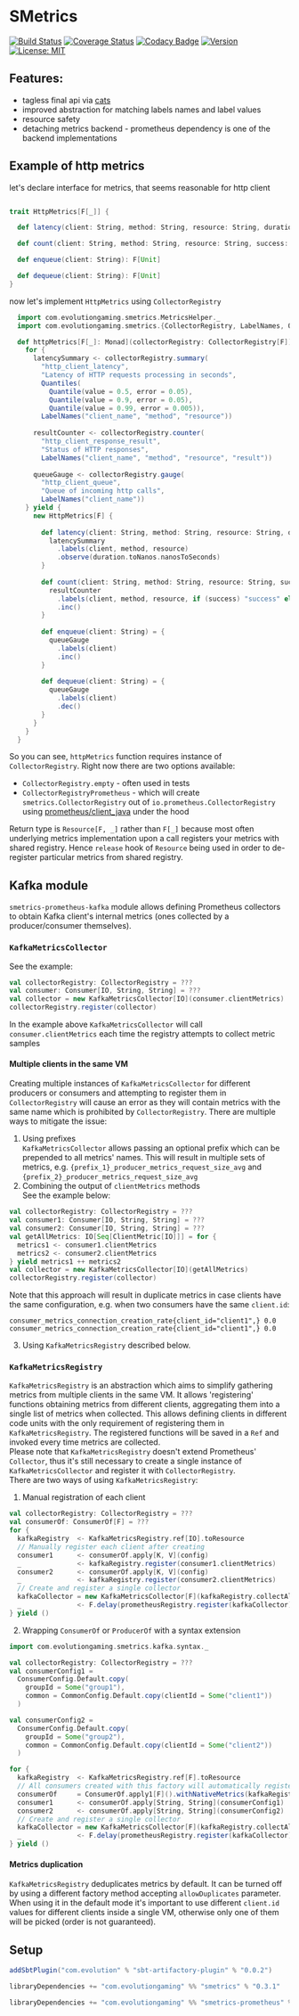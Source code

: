 # SMetrics

[![Build Status](https://github.com/evolution-gaming/smetrics/workflows/CI/badge.svg)](https://github.com/evolution-gaming/smetrics/actions?query=workflow%3ACI)
[![Coverage Status](https://coveralls.io/repos/evolution-gaming/smetrics/badge.svg)](https://coveralls.io/r/evolution-gaming/smetrics)
[![Codacy Badge](https://app.codacy.com/project/badge/Grade/fbd49a562cc049028bf97ddb34b34103)](https://app.codacy.com/gh/evolution-gaming/smetrics/dashboard?utm_source=gh&utm_medium=referral&utm_content=&utm_campaign=Badge_grade)
[![Version](https://img.shields.io/badge/version-click-blue)](https://evolution.jfrog.io/artifactory/api/search/latestVersion?g=com.evolutiongaming&a=smetrics_2.13&repos=public)
[![License: MIT](https://img.shields.io/badge/License-MIT-yellowgreen.svg)](https://opensource.org/licenses/MIT)

## Features:
* tagless final api via [cats](https://typelevel.org/cats/)
* improved abstraction for matching labels names and label values
* resource safety
* detaching metrics backend - prometheus dependency is one of the backend implementations

## Example of http metrics

let's declare interface for metrics, that seems reasonable for http client 

```scala

trait HttpMetrics[F[_]] {

  def latency(client: String, method: String, resource: String, duration: FiniteDuration): F[Unit]

  def count(client: String, method: String, resource: String, success: Boolean): F[Unit]

  def enqueue(client: String): F[Unit]

  def dequeue(client: String): F[Unit]
}
```

now let's implement `HttpMetrics` using `CollectorRegistry`

```scala
  import com.evolutiongaming.smetrics.MetricsHelper._
  import com.evolutiongaming.smetrics.{CollectorRegistry, LabelNames, Quantile, Quantiles}

  def httpMetrics[F[_]: Monad](collectorRegistry: CollectorRegistry[F]): Resource[F, HttpMetrics[F]] = {
    for {
      latencySummary <- collectorRegistry.summary(
        "http_client_latency",
        "Latency of HTTP requests processing in seconds",
        Quantiles(
          Quantile(value = 0.5, error = 0.05),
          Quantile(value = 0.9, error = 0.05),
          Quantile(value = 0.99, error = 0.005)),
        LabelNames("client_name", "method", "resource"))
      
      resultCounter <- collectorRegistry.counter(
        "http_client_response_result",
        "Status of HTTP responses",
        LabelNames("client_name", "method", "resource", "result"))
      
      queueGauge <- collectorRegistry.gauge(
        "http_client_queue",
        "Queue of incoming http calls",
        LabelNames("client_name"))
    } yield {
      new HttpMetrics[F] {
    
        def latency(client: String, method: String, resource: String, duration: FiniteDuration) = {
          latencySummary
            .labels(client, method, resource)
            .observe(duration.toNanos.nanosToSeconds)
        }
    
        def count(client: String, method: String, resource: String, success: Boolean) = {
          resultCounter
            .labels(client, method, resource, if (success) "success" else "error")
            .inc()
        }
    
        def enqueue(client: String) = {
          queueGauge
            .labels(client)
            .inc()
        }
    
        def dequeue(client: String) = {
          queueGauge
            .labels(client)
            .dec()
        }
      }
    }
  }
```

So you can see, `httpMetrics` function requires instance of `CollectorRegistry`.
Right now there are two options available:
* `CollectorRegistry.empty` - often used in tests
* `CollectorRegistryPrometheus` - which will create `smetrics.CollectorRegistry` out of `io.prometheus.CollectorRegistry` using [prometheus/client_java](github.com/prometheus/client_java) under the hood

Return type is `Resource[F, _]` rather than `F[_]` because most often underlying metrics implementation upon a call registers your metrics with shared registry.
Hence `release` hook of `Resource` being used in order to de-register particular metrics from shared registry.

## Kafka module
`smetrics-prometheus-kafka` module allows defining Prometheus collectors to obtain Kafka client's internal metrics
(ones collected by a producer/consumer themselves).
### `KafkaMetricsCollector`
See the example:
```scala
val collectorRegistry: CollectorRegistry = ???
val consumer: Consumer[IO, String, String] = ???
val collector = new KafkaMetricsCollector[IO](consumer.clientMetrics)
collectorRegistry.register(collector)
```
In the example above `KafkaMetricsCollector` will call `consumer.clientMetrics` each time the registry attempts to
collect metric samples

#### Multiple clients in the same VM
Creating multiple instances of `KafkaMetricsCollector` for different producers or consumers and attempting
to register them in `CollectorRegistry` will cause an error as they will contain metrics with the same name
which is prohibited by `CollectorRegistry`. There are multiple ways to mitigate the issue:
1. Using prefixes  
`KafkaMetricsCollector` allows passing an optional prefix which can be prepended to all metrics' names. 
This will result in multiple sets of metrics, e.g. `{prefix_1}_producer_metrics_request_size_avg` and 
`{prefix_2}_producer_metrics_request_size_avg` 
2. Combining the output of `clientMetrics` methods  
See the example below:
```scala
val collectorRegistry: CollectorRegistry = ???
val consumer1: Consumer[IO, String, String] = ???
val consumer2: Consumer[IO, String, String] = ???
val getAllMetrics: IO[Seq[ClientMetric[IO]]] = for {
  metrics1 <- consumer1.clientMetrics
  metrics2 <- consumer2.clientMetrics
} yield metrics1 ++ metrics2
val collector = new KafkaMetricsCollector[IO](getAllMetrics)
collectorRegistry.register(collector)
```
Note that this approach will result in duplicate metrics in case clients have the same configuration, e.g. when two
consumers have the same `client.id`:
```
consumer_metrics_connection_creation_rate{client_id="client1",} 0.0
consumer_metrics_connection_creation_rate{client_id="client1",} 0.0
```
3. Using `KafkaMetricsRegistry` described below.

### `KafkaMetricsRegistry`
`KafkaMetricsRegistry` is an abstraction which aims to simplify gathering metrics from multiple clients in the same VM.
It allows 'registering' functions obtaining metrics from different clients, aggregating them into a single list
of metrics when collected. This allows defining clients in different code units with the only requirement of registering
them in `KafkaMetricsRegistry`. The registered functions will be saved in a `Ref` and invoked every time metrics 
are collected.   
Please note that `KafkaMetricsRegistry` doesn't extend Prometheus' `Collector`, thus it's still
necessary to create a single instance of `KafkaMetricsCollector` and register it with `CollectorRegistry`.  
There are two ways of using `KafkaMetricsRegistry`:
1. Manual registration of each client
```scala
val collectorRegistry: CollectorRegistry = ???
val consumerOf: ConsumerOf[F] = ???
for {
  kafkaRegistry  <- KafkaMetricsRegistry.ref[IO].toResource
  // Manually register each client after creating
  consumer1      <- consumerOf.apply[K, V](config)
  _              <- kafkaRegistry.register(consumer1.clientMetrics)
  consumer2      <- consumerOf.apply[K, V](config)
  _              <- kafkaRegistry.register(consumer2.clientMetrics)
  // Create and register a single collector
  kafkaCollector = new KafkaMetricsCollector[F](kafkaRegistry.collectAll)
  _              <- F.delay(prometheusRegistry.register(kafkaCollector)).toResource
} yield ()
```
2. Wrapping `ConsumerOf` or `ProducerOf` with a syntax extension
```scala
import com.evolutiongaming.smetrics.kafka.syntax._

val collectorRegistry: CollectorRegistry = ???
val consumerConfig1 =
  ConsumerConfig.Default.copy(
    groupId = Some("group1"), 
    common = CommonConfig.Default.copy(clientId = Some("client1"))
  )

val consumerConfig2 =
  ConsumerConfig.Default.copy(
    groupId = Some("group2"), 
    common = CommonConfig.Default.copy(clientId = Some("client2"))
  )

for {
  kafkaRegistry  <- KafkaMetricsRegistry.ref[F].toResource
  // All consumers created with this factory will automatically register their metrics functions to `kafkaRegistry`
  consumerOf     = ConsumerOf.apply1[F]().withNativeMetrics(kafkaRegistry)
  consumer1      <- consumerOf.apply[String, String](consumerConfig1)
  consumer2      <- consumerOf.apply[String, String](consumerConfig2)
  // Create and register a single collector
  kafkaCollector = new KafkaMetricsCollector[F](kafkaRegistry.collectAll)
  _              <- F.delay(prometheusRegistry.register(kafkaCollector)).toResource
} yield ()
```
#### Metrics duplication
`KafkaMetricsRegistry` deduplicates metrics by default. It can be turned off by using a different factory method
accepting `allowDuplicates` parameter.
When using it in the default mode it's important to use different `client.id` values for different clients inside a 
single VM, otherwise only one of them will be picked (order is not guaranteed). 

## Setup

```scala
addSbtPlugin("com.evolution" % "sbt-artifactory-plugin" % "0.0.2")

libraryDependencies += "com.evolutiongaming" %% "smetrics" % "0.3.1"

libraryDependencies += "com.evolutiongaming" %% "smetrics-prometheus" % "0.3.1"
``` 
